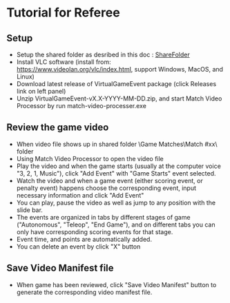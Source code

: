 # Tutorial for Referee #
## Setup ##
- Setup the shared folder as desribed in this doc : [ShareFolder](./ShareFolder.md)
- Install VLC software (install from: https://www.videolan.org/vlc/index.html, support Windows, MacOS, and Linux)
- Download latest release of VirtualGameEvent package (click Releases link on left panel)
- Unzip VirtualGameEvent-vX.X-YYYY-MM-DD.zip, and start Match Video Processor by run match-video-processer.exe
## Review the game video ##
- When video file shows up in shared folder \Game Matches\Match #xx\ folder
- Using Match Video Processor to open the video file
- Play the video and when the game starts (usually at the computer voice "3, 2, 1, Music"), click "Add Event" with "Game Starts" event selected.
- Watch the video and when a game event (either scoring event, or penalty event) happens choose the corresponding event, input necessary information and click "Add Event"
- You can play, pause the video as well as jump to any position with the slide bar. 
- The events are organized in tabs by different stages of game ("Autonomous", "Teleop", "End Game"), and on different tabs you can only have corresponding scoring events for that stage.
- Event time, and points are automatically added. 
- You can delete an event by click "X" button
## Save Video Manifest file ##
- When game has been reviewed, click "Save Video Manifest" button to generate the corresponding video manifest file.

